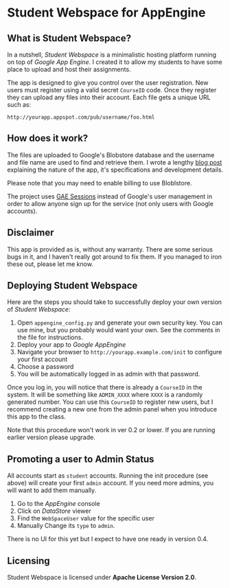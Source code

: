 Student Webspace for AppEngine
==============================

What is Student Webspace?
-------------------------

In a nutshell, *Student Webspace* is a minimalistic hosting platform running on top of *Google App Engine*. I created it to allow my students to have some place to upload and host their assignments.

The app is designed to give you control over the user registration. New users must register using a valid secret `CourseID` code. Once they register they can upload any files into their account. Each file gets a unique URL such as:

    http://yourapp.appspot.com/pub/username/foo.html

How does it work?
-----------------

The files are uploaded to Google's Blobstore database and the username and file name are used to find and retrieve them. I wrote a lengthy [blog post](http://www.terminally-incoherent.com/blog/2011/03/28/student-webspace-in-the-cloud-google-app-engine/) explaining the nature of the app, it's specifications and development details.

Please note that you may need to enable billing to use Bloblstore.

The project uses [GAE Sessions](https://github.com/dound/gae-sessions) instead of Google's user management in order to allow anyone sign up for the service (not only users with Google accounts).

Disclaimer
----------

This app is provided as is, without any warranty. There are some serious bugs in it, and I haven't really got around to fix them. If you managed to iron these out, please let me know.

Deploying Student Webspace
--------------------------

Here are the steps you should take to successfully deploy your own version of *Student Webspace*:

  1. Open `appengine_config.py` and generate your own security key. You can use mine, but you probably would want your own. See the comments in the file for instructions.
  1. Deploy your app to *Google AppEngine*
  1. Navigate your browser to `http://yourapp.example.com/init` to configure your first account
  1. Choose a password
  1. You will be automatically logged in as admin with that password.

Once you log in, you will notice that there is already a `CourseID` in the system. It will be something like `ADMIN_XXXX` where `XXXX` is a randomly generated number. You can use this `CourseID` to register new users, but I recommend creating a new one from the admin panel when you introduce this app to the class.

Note that this procedure won't work in ver 0.2 or lower. If you are running earlier version please upgrade.

Promoting a user to Admin Status
--------------------------------

All accounts start as `student` accounts. Running the init procedure (see above) will create your first `admin` account. If you need more admins, you will want to add them manually. 

  1. Go to the *AppEngine* console 
  1. Click on *DataStore* viewer 
  1. Find the `WebSpaceUser` value for the specific user 
  1. Manually Change its `type` to `admin`. 

There is no UI for this yet but I expect to have one ready in version 0.4.

Licensing
---------

Student Webspace is licensed under **Apache License Version 2.0**.
